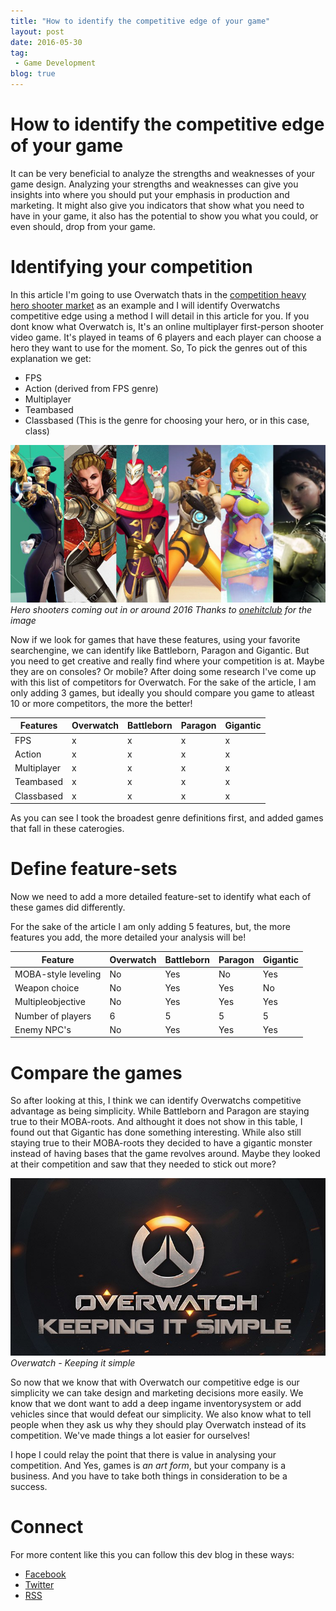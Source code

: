 ```yaml
---
title: "How to identify the competitive edge of your game"
layout: post
date: 2016-05-30
tag:
 - Game Development
blog: true
---
```

# How to identify the competitive edge of your game
It can be very beneficial to analyze the strengths and weaknesses of your game design. Analyzing your strengths and weaknesses can give you insights into where you should put your emphasis in production and marketing. It might also give you indicators that show what you need to have in your game, it also has the potential to show you what you could, or even should, drop from your game.

# Identifying your competition
In this article I'm going to use Overwatch thats in the [competition heavy hero shooter market](http://www.gamasutra.com/view/news/271933/Hero_Shooters_Charting_the_rebirth_of_a_genre.php) as an example and I will identify Overwatchs competitive edge using a method I will detail in this article for you. If you dont know what Overwatch is, It's an online multiplayer first-person shooter video game. It's played in teams of 6 players and each player can choose a hero they want to use for the moment. So, To pick the genres out of this explanation we get:
* FPS
* Action (derived from FPS genre)
* Multiplayer
* Teambased
* Classbased (This is the genre for choosing your hero, or in this case, class)

![Hero shooters coming out in or around 2016](/assets/images/hero-based-shooters-banner.jpg "Hero shooters coming out in or around 2016")
_Hero shooters coming out in or around 2016_
_Thanks to [onehitclub](http://onehitclub.com/2016/01/06/hero-based-shooters-set-to-rule-2016/) for the image_

Now if we look for games that have these features, using your favorite searchengine, we can identify like Battleborn, Paragon and Gigantic. But you need to get creative and really find where your competition is at. Maybe they are on consoles? Or mobile? After doing some research I've come up with this list of competitors for Overwatch. For the sake of the article, I am only adding 3 games, but ideally you should compare you game to atleast 10 or more competitors, the more the better!

|Features | Overwatch | Battleborn | Paragon | Gigantic |
|----------|----------|----------|----------|----------|
|FPS|x|x|x|x|
|Action|x|x|x|x|
|Multiplayer|x|x|x|x|
|Teambased|x|x|x|x|
|Classbased|x|x|x|x|

As you can see I took the broadest genre definitions first, and added games that fall in these caterogies.

# Define feature-sets
Now we need to add a more detailed feature-set to identify what each of these games did differently.

For the sake of the article I am only adding 5 features, but, the more features you add, the more detailed your analysis will be!

|Feature | Overwatch | Battleborn | Paragon | Gigantic |
|----------|----------|----------|----------|----------|
MOBA-style leveling|No|Yes|No|Yes|
Weapon choice|No|Yes|Yes|No|
Multipleobjective|No|Yes|Yes|Yes|
Number of players|6|5|5|5|
Enemy NPC's|No|Yes|Yes|Yes|

# Compare the games
So after looking at this, I think we can identify Overwatchs competitive advantage as being simplicity. While Battleborn and Paragon are staying true to their MOBA-roots. And althought it does not show in this table, I found out that Gigantic has done something interesting. While also still staying true to their MOBA-roots they decided to have a gigantic monster instead of having bases that the game revolves around. Maybe they looked at their competition and saw that they needed to stick out more?

![Overwatch - Keeping it simple](/assets/images/Overwatch-Keeping-it-Simple.jpg "Overwatch - Keeping it simple")
_Overwatch - Keeping it simple_

So now that we know that with Overwatch our competitive edge is our simplicity we can take design and marketing decisions more easily. We know that we dont want to add a deep ingame inventorysystem or add vehicles
 since that would defeat our simplicity. We also know what to tell people when they ask us why they should play Overwatch instead of its competition. We've made things a lot easier for ourselves!

 I hope I could relay the point that there is value in analysing your competition. And Yes, games is _an art form_, but your company is a business. And you have to take both things in consideration to be a success.

# Connect

For more content like this you can follow this dev blog in these ways:

 - [Facebook](http://Facebook.com/kirikorostudios)
 - [Twitter](http://twitter.com/happypwn)
 - [RSS](http://kirikoro.com/feed.xml)
